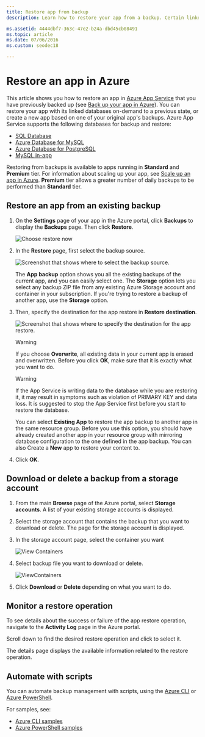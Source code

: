 ```yaml
---
title: Restore app from backup
description: Learn how to restore your app from a backup. Certain linked databases can be restored along with the app in one operation.

ms.assetid: 4444dbf7-363c-47e2-b24a-dbd45cb08491
ms.topic: article
ms.date: 07/06/2016
ms.custom: seodec18

---
```

# Restore an app in Azure
This article shows you how to restore an app in [Azure App Service](../app-service/overview.md)
that you have previously backed up (see [Back up your app in Azure](manage-backup.md)). You can restore your app
with its linked databases on-demand to a previous state, or create a new app based on one of
your original app's backups. Azure App Service supports the following databases for backup and restore:
- [SQL Database](https://azure.microsoft.com/services/sql-database/)
- [Azure Database for MySQL](https://azure.microsoft.com/services/mysql)
- [Azure Database for PostgreSQL](https://azure.microsoft.com/services/postgresql)
- [MySQL in-app](https://blogs.msdn.microsoft.com/appserviceteam/2017/03/06/announcing-general-availability-for-mysql-in-app)

Restoring from backups is available to apps running in **Standard** and **Premium** tier. For information about scaling
up your app, see [Scale up an app in Azure](manage-scale-up.md). **Premium** tier allows a greater number of daily
backups to be performed than **Standard** tier.

<a name="PreviousBackup"></a>

## Restore an app from an existing backup
1. On the **Settings** page of your app in the Azure portal, click **Backups** to display the **Backups** page. Then click **Restore**.
   
    ![Choose restore now][ChooseRestoreNow]
2. In the **Restore** page, first select the backup source.
   
    ![Screenshot that shows where to select the backup source.](./media/web-sites-restore/021ChooseSource1.png)
   
    The **App backup** option shows you all the existing backups of the current app, and you can easily select one.
    The **Storage** option lets you select any backup ZIP file from any existing Azure Storage account and container in your subscription.
    If you're trying to restore a backup of another app, use the **Storage** option.
3. Then, specify the destination for the app restore in **Restore destination**.
   
    ![Screenshot that shows where to specify the destination for the app restore.](./media/web-sites-restore/022ChooseDestination1.png)
   
   > [!WARNING]
   > If you choose **Overwrite**, all existing data in your current app is erased and overwritten. Before you click **OK**,
   > make sure that it is exactly what you want to do.
   > 
   > 
   
   > [!WARNING]
   > If the App Service is writing data to the database while you are restoring it, it may result in symptoms such as violation of PRIMARY KEY and data loss. It is suggested to stop the App Service first before you start to restore the database.
   > 
   > 
   
    You can select **Existing App** to restore the app backup to another app in the same resource group. Before you use this option, you should have already created another app in your resource group with mirroring database configuration to the one defined in the app backup. You can also Create a **New** app to restore your content to.

4. Click **OK**.

<a name="StorageAccount"></a>

## Download or delete a backup from a storage account
1. From the main **Browse** page of the Azure portal, select **Storage accounts**. A list of your existing storage accounts is displayed.
2. Select the storage account that contains the backup that you want to download or delete. The page for the storage account is displayed.
3. In the storage account page, select the container you want
   
    ![View Containers][ViewContainers]
4. Select backup file you want to download or delete.
   
    ![ViewContainers](./media/web-sites-restore/03ViewFiles.png)
5. Click **Download** or **Delete** depending on what you want to do.  

<a name="OperationLogs"></a>

## Monitor a restore operation
To see details about the success or failure of the app restore operation, navigate to the **Activity Log** page in the Azure portal.  
 

Scroll down to find the desired restore operation and click to select it.

The details page displays the available information related to the restore operation.

## Automate with scripts

You can automate backup management with scripts, using the [Azure CLI](/cli/azure/install-azure-cli) or [Azure PowerShell](/powershell/azure/overview).

For samples, see:

- [Azure CLI samples](samples-cli.md)
- [Azure PowerShell samples](samples-powershell.md)

<!-- ## Next Steps
You can backup and restore App Service apps using REST API. -->


<!-- IMAGES -->
[ChooseRestoreNow]: ./media/web-sites-restore/02ChooseRestoreNow1.png
[ViewContainers]: ./media/web-sites-restore/03ViewContainers.png
